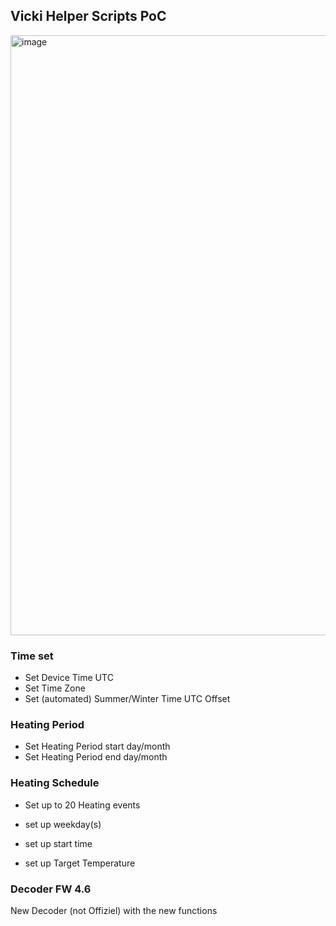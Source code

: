 ## Vicki Helper Scripts PoC


<img width="1280" height="960" alt="image" src="https://github.com/user-attachments/assets/cb0302a9-77b0-494d-9f84-b7c4eda6a282" />


### Time set 
- Set Device Time UTC
- Set Time Zone
- Set (automated) Summer/Winter Time UTC Offset


### Heating Period
- Set Heating Period start day/month
- Set Heating Period end day/month


### Heating Schedule
- Set up to 20 Heating events

- set up weekday(s)
- set up start time
- set up Target Temperature

### Decoder FW 4.6

New Decoder (not Offiziel) with the new functions
